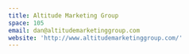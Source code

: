 ```yaml
---
title: Altitude Marketing Group
space: 105
email: dan@altitudemarketinggroup.com
website: 'http://www.altitudemarketinggroup.com/'
---
```


